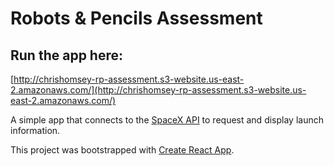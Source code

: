 # Robots & Pencils Assessment

## Run the app here: 

[http://chrishomsey-rp-assessment.s3-website.us-east-2.amazonaws.com/](http://chrishomsey-rp-assessment.s3-website.us-east-2.amazonaws.com/)

A simple app that connects to the [SpaceX API](https://github.com/r-spacex/SpaceX-API) to request and display launch information.



This project was bootstrapped with [Create React App](https://github.com/facebook/create-react-app).


